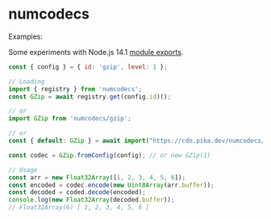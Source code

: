 # numcodecs


Examples:

Some experiments with Node.js 14.1 [module exports](https://nodejs.org/api/modules.html).
```javascript
const { config } = { id: 'gzip', level: 1 };

// Loading
import { registry } from 'numcodecs';
const GZip = await registry.get(config.id)();

// or
import GZip from 'numcodecs/gzip';

// or
const { default: GZip } = await import("https://cdn.pika.dev/numcodecs/^0.0.12/gzip");

const codec = GZip.fromConfig(config); // or new GZip(1)

// Usage
const arr = new Float32Array([1, 2, 3, 4, 5, 6]);
const encoded = codec.encode(new Uint8Array(arr.buffer));
const decoded = coded.decode(encoded);
console.log(new Float32Array(decoded.buffer));
// Float32Array(6) [ 1, 2, 3, 4, 5, 6 ]
```
